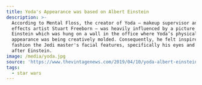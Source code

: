 ```yaml
---
title: Yoda's Appearance was based on Albert Einstein
description: >-
  According to Mental Floss, the creator of Yoda — makeup supervisor and special
  effects artist Stuart Freeborn — was heavily influenced by a picture of
  Einstein which was hung on a wall in the office where Yoda’s physical
  appearance was being creatively molded. Consequently, he felt inspired to
  fashion the Jedi master's facial features, specifically his eyes and wrinkles,
  after Einstein.
image: /media/yoda.jpg
source: 'https://www.thevintagenews.com/2019/04/10/yoda-albert-einstein/'
tags:
  - star wars
---
```


